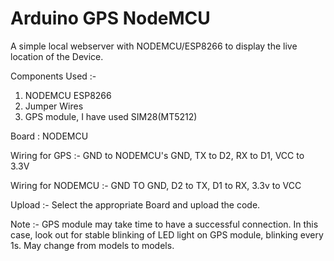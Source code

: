 # Arduino GPS NodeMCU
 A simple local webserver with NODEMCU/ESP8266 to display the live location of the Device.

Components Used :-   
  1. NODEMCU ESP8266
  2. Jumper Wires
  3. GPS module, I have used SIM28(MT5212)



Board : NODEMCU

Wiring for GPS  :- GND to NODEMCU's GND, TX to D2, RX to D1, VCC to 3.3V

Wiring for NODEMCU  :- GND TO GND, D2 to TX, D1 to RX, 3.3v to VCC


Upload :- Select the appropriate Board and upload the code.


Note :- GPS module may take time to have a successful connection. In this case, look out for stable blinking of LED light on GPS module, blinking every 1s. May change from models to models. 
